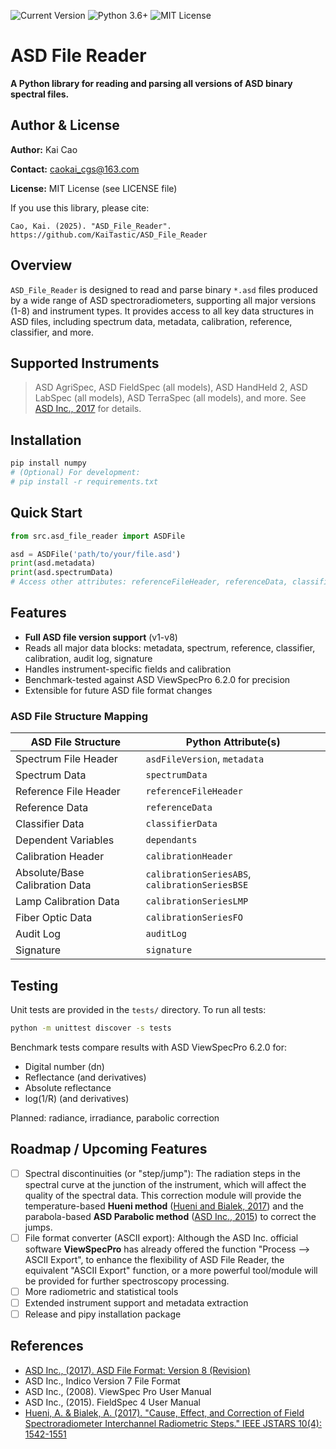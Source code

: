 <p align="left">
	<img src="https://img.shields.io/badge/version-1.0.0-orange.svg?style=flat-square" alt="Current Version">
	<img src="https://img.shields.io/badge/python-3.6%2B-blue.svg?style=flat-square" alt="Python 3.6+">
	<img src="https://img.shields.io/badge/license-MIT-green.svg?style=flat-square" alt="MIT License">
</p>

# ASD File Reader

**A Python library for reading and parsing all versions of ASD binary spectral files.**

## Author & License

**Author:** Kai Cao

**Contact:** caokai_cgs@163.com

**License:** MIT License (see LICENSE file)

If you use this library, please cite:

```
Cao, Kai. (2025). "ASD_File_Reader". https://github.com/KaiTastic/ASD_File_Reader
```

## Overview

`ASD_File_Reader` is designed to read and parse binary `*.asd` files produced by a wide range of ASD spectroradiometers, supporting all major versions (1-8) and instrument types. It provides access to all key data structures in ASD files, including spectrum data, metadata, calibration, reference, classifier, and more.

## Supported Instruments

> ASD AgriSpec, ASD FieldSpec (all models), ASD HandHeld 2, ASD LabSpec (all models), ASD TerraSpec (all models), and more. See [ASD Inc., 2017](https://www.malvernpanalytical.com/en/learn/knowledge-center/user-manuals/asd-file-format-v8) for details.

## Installation

```bash
pip install numpy
# (Optional) For development:
# pip install -r requirements.txt
```

## Quick Start

```python
from src.asd_file_reader import ASDFile

asd = ASDFile('path/to/your/file.asd')
print(asd.metadata)
print(asd.spectrumData)
# Access other attributes: referenceFileHeader, referenceData, classifierData, calibrationHeader, etc.
```

## Features

- **Full ASD file version support** (v1-v8)
- Reads all major data blocks: metadata, spectrum, reference, classifier, calibration, audit log, signature
- Handles instrument-specific fields and calibration
- Benchmark-tested against ASD ViewSpecPro 6.2.0 for precision
- Extensible for future ASD file format changes

### ASD File Structure Mapping

| ASD File Structure             | Python Attribute(s)                                |
| ------------------------------ | -------------------------------------------------- |
| Spectrum File Header           | `asdFileVersion`, `metadata`                   |
| Spectrum Data                  | `spectrumData`                                   |
| Reference File Header          | `referenceFileHeader`                            |
| Reference Data                 | `referenceData`                                  |
| Classifier Data                | `classifierData`                                 |
| Dependent Variables            | `dependants`                                     |
| Calibration Header             | `calibrationHeader`                              |
| Absolute/Base Calibration Data | `calibrationSeriesABS`, `calibrationSeriesBSE` |
| Lamp Calibration Data          | `calibrationSeriesLMP`                           |
| Fiber Optic Data               | `calibrationSeriesFO`                            |
| Audit Log                      | `auditLog`                                       |
| Signature                      | `signature`                                      |

## Testing

Unit tests are provided in the `tests/` directory. To run all tests:

```bash
python -m unittest discover -s tests
```

Benchmark tests compare results with ASD ViewSpecPro 6.2.0 for:

- Digital number (dn)
- Reflectance (and derivatives)
- Absolute reflectance
- log(1/R) (and derivatives)

Planned: radiance, irradiance, parabolic correction

## Roadmap / Upcoming Features

- [ ] Spectral discontinuities (or "step/jump"): The radiation steps in the spectral curve at the junction of the instrument, which will affect the quality of the spectral data. This correction module will provide the temperature-based **Hueni method** ([Hueni and Bialek, 2017]()) and the parabola-based **ASD Parabolic method** ([ASD Inc., 2015]()) to correct the jumps.
- [ ] File format converter (ASCII export): Although the ASD Inc. official software **ViewSpecPro** has already offered the function "Process --> ASCII Export", to enhance the flexibility of ASD File Reader, the equivalent "ASCII Export" function, or a more powerful tool/module will be provided for further spectroscopy processing.
- [ ] More radiometric and statistical tools
- [ ] Extended instrument support and metadata extraction
- [ ] Release and pipy installation package

## References

- [ASD Inc., (2017). ASD File Format: Version 8 (Revision)](https://www.malvernpanalytical.com/en/learn/knowledge-center/user-manuals/asd-file-format-v8)
- ASD Inc., Indico Version 7 File Format
- ASD Inc., (2008). ViewSpec Pro User Manual
- ASD Inc., (2015). FieldSpec 4 User Manual
- [Hueni, A. &amp; Bialek, A. (2017). &#34;Cause, Effect, and Correction of Field Spectroradiometer Interchannel Radiometric Steps.&#34; IEEE JSTARS 10(4): 1542-1551](https://ieeexplore.ieee.org/document/7819458)
